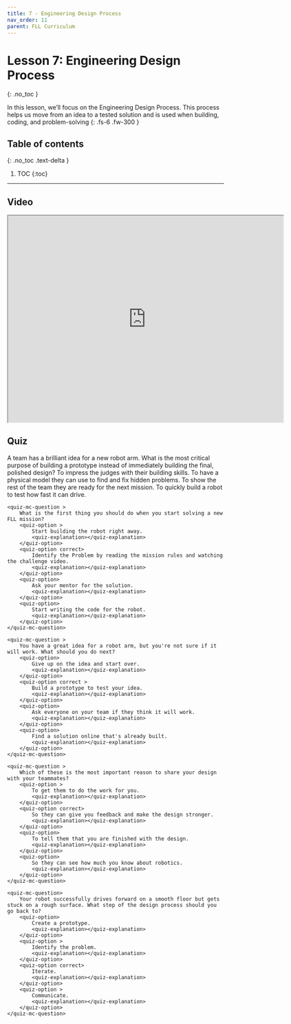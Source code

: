 ```yaml
---
title: 7 - Engineering Design Process
nav_order: 11
parent: FLL Curriculum
---
```


# Lesson 7: Engineering Design Process
{: .no_toc }

In this lesson, we’ll focus on the Engineering Design Process. This process helps us move from an idea to a tested solution and is used when building, coding, and problem-solving
{: .fs-6 .fw-300 }

## Table of contents
{: .no_toc .text-delta }

1. TOC
{:toc}

---

## Video
<iframe src="https://drive.google.com/file/d/10QXoEsJxWa5648eFLStSSuh1qmTlh08a/preview" width="640" height="480" allow="autoplay"></iframe>

## Quiz
<content-quiz>
    <quiz-mc-question >
        A team has a brilliant idea for a new robot arm. What is the most critical purpose of building a prototype instead of immediately building the final, polished design?
        <quiz-option>
            To impress the judges with their building skills.
            <quiz-explanation></quiz-explanation>
        </quiz-option>
        <quiz-option correct>
            To have a physical model they can use to find and fix hidden problems.
            <quiz-explanation></quiz-explanation>
        </quiz-option>
        <quiz-option>
        To show the rest of the team they are ready for the next mission.
            <quiz-explanation></quiz-explanation>
        </quiz-option>
        <quiz-option>
            To quickly build a robot to test how fast it can drive.
            <quiz-explanation></quiz-explanation>
        </quiz-option>
    </quiz-mc-question>

    <quiz-mc-question >
        What is the first thing you should do when you start solving a new FLL mission?
        <quiz-option >
            Start building the robot right away.
            <quiz-explanation></quiz-explanation>
        </quiz-option>
        <quiz-option correct>
            Identify the Problem by reading the mission rules and watching the challenge video.
            <quiz-explanation></quiz-explanation>
        </quiz-option>
        <quiz-option>
            Ask your mentor for the solution.
            <quiz-explanation></quiz-explanation>
        </quiz-option>
        <quiz-option>
            Start writing the code for the robot.
            <quiz-explanation></quiz-explanation>
        </quiz-option>
    </quiz-mc-question>

    <quiz-mc-question >
        You have a great idea for a robot arm, but you're not sure if it will work. What should you do next?
        <quiz-option>
            Give up on the idea and start over.
            <quiz-explanation></quiz-explanation>
        </quiz-option>
        <quiz-option correct >
            Build a prototype to test your idea.
            <quiz-explanation></quiz-explanation>
        </quiz-option>
        <quiz-option>
            Ask everyone on your team if they think it will work.
            <quiz-explanation></quiz-explanation>
        </quiz-option>
        <quiz-option>
            Find a solution online that's already built.
            <quiz-explanation></quiz-explanation>
        </quiz-option>
    </quiz-mc-question>

    <quiz-mc-question >
        Which of these is the most important reason to share your design with your teammates?
        <quiz-option >
            To get them to do the work for you.
            <quiz-explanation></quiz-explanation>
        </quiz-option>
        <quiz-option correct>
            So they can give you feedback and make the design stronger.
            <quiz-explanation></quiz-explanation>
        </quiz-option>
        <quiz-option>
            To tell them that you are finished with the design.
            <quiz-explanation></quiz-explanation>
        </quiz-option>
        <quiz-option>
            So they can see how much you know about robotics.
            <quiz-explanation></quiz-explanation>
        </quiz-option>
    </quiz-mc-question>

    <quiz-mc-question>
        Your robot successfully drives forward on a smooth floor but gets stuck on a rough surface. What step of the design process should you go back to?
        <quiz-option>
            Create a prototype.
            <quiz-explanation></quiz-explanation>
        </quiz-option>
        <quiz-option >
            Identify the problem.
            <quiz-explanation></quiz-explanation>
        </quiz-option>
        <quiz-option correct>
            Iterate.
            <quiz-explanation></quiz-explanation>
        </quiz-option>
        <quiz-option >
            Communicate.
            <quiz-explanation></quiz-explanation>
        </quiz-option>
    </quiz-mc-question>
</content-quiz>